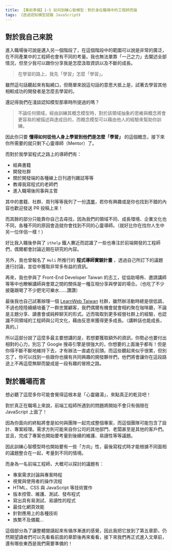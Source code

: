 ```yaml
---
title: 【事前準備】1-5 如何訓練心智模型：對於身在職場中的工程師而論
tags: 《透過認知模型認識 JavaScript》
---
```


## 對於我自己來說

進入職場後可說是邁入另一個階段了，在這個階段中的範圍可以說是非常的廣泛，在不同產業中的工程師也會有不同的考量。我也無法單靠「一己之力」去闡述全部情況，但至少我可以跟你分享我是怎麼汲取資訊以及不斷的成長。

> 在學習的路上，我先「學習」怎麼「學習」。

雖然這句話聽起來有點繞口，但簡單來說這句話的意思大抵上是，試著去學習其他相較成功的開發者是怎麼去學習的。

還記得我們在淺談認知模型那章時所提過的嗎？

> 不論任何領域，經由訓練其概念模型時，對於該領域抽象的思維與概念將會更容易的被描述與達成目的，而概念模型可以藉由他人的經驗來幫助你訓練。

因此你只要 **懂得如何從他人身上學習到他們是怎麼「學習」** 的這個概念，接下來你所需要的就只剩下心靈導師（Mentor）了。

而對於我學習程式之路上的導師們有：
- 經典書籍
- 開發社群
- 關於開發端的各種線上日刊週刊雜誌等等
- 教導我寫程式的老師們
- 進入職場後同事與主管

其中的書籍、社群、周刊等等我列了一份[清單](https://github.com/shawnlin0201/Road2Ninja)，若你有興趣或是你也找到不錯的內容也歡迎發送 PR 投稿上來！

而其餘的部分只能靠你自己去尋找，因為我們的領域不同、成長環境、企業文化也不同，各種不同的原因會造就你會找到不同的心靈導師。（就好比你在找你人生中另一位伴侶一樣！）

好比我入職後參與了 `ithelp` 鐵人賽近而認識了一些也專注於前端開發的工程師們，偶爾都會討論近期在研究的內容。

另外，我也曾報名了 `Huli` 所推行的 **程式導師實驗計畫** ，透過自己所訂下的議題進行討論，並從中獲取非常多有益的資訊。

再來，我也參與了 Front-End Developer Taiwan 的志工，從協助場佈、邀請講師等等中也瞭解講師與會眾之間的關係是一種互相分享與學習的場合。（也吃了不少披薩跟喝了不少肥宅可樂水……讚讚）

最後我也自己試著辦理一個 [LearnWeb Taiwan](https://www.facebook.com/groups/LearnWeb.Taiwan/) 社群，雖然辦活動時總是很低調，不過也陸陸續續培養了一群忠實顧客，我們偶爾有機會就會相約聚在咖啡廳，不論是主題分享、讀書會或純粹聊天的形式。近而吸取到更多經營社群上的經驗，也認識不同領域的工程師與公司文化，藉由反思來獲得更多成長。（講幹話也能成長，真的。）

所以這部分說了這麼多最主要想講的是，若想要獲取額外的資訊，你勢必也要付出相對的心力，別忘了 Google 搜尋引擎是很強大的，你想要的上面幾乎都有！但是你得不斷不斷地維持下去，才有辦法一直處在前頭。而這些聽起來似乎很累，但別忘了，你可以找到一些跟你也擁有共同興趣的開發夥伴們，他們將會讓你在這段路途上不再這麼無聊而變成是一段有趣的冒險之路。


## 對於職場而言

想必聽了這麼多你可能會覺得這根本是「心靈雞湯」，來點真正的乾貨吧！

對於真正在職場上來說，前端工程師所遇到的問題將開始不會只有侷限在 JavaScript 上面了！

因為你面向的終點將會是如何與團隊一起完成整個專案，而這個團隊可能包含了設計、專案經理。需求方則可能來自你公司的其他部門、老闆甚至是其他的客戶們。並且，完成了專案也開始要考量到後續的維護、易讀性等等議題。

因此訓練心智模型時也開始要有一些「方向」性，最後寫程式時才能根據不同面相的議題整合在一起，考量到不同的情境。

而身為一名前端工程師，大概可以探討的議題有：

- 專案需求討論與專案時程
- 視覺與使用者的操作流程
- HTML、CSS 與 JavaScript 等技術實作
- 版本控管、維護、測試、發布程式
- 寫出具有易測試、易讀性的程式
- 最佳化網頁效能
- 針對應用上的各種技術
- 族繁不及備載...

這個部分為了讓整體閱讀起來有循序漸進的感覺，因此我把它放到了第五章節，仍然期望讀者們可以先看看前面的章節後再來看看，接下來我們再正式進入文章前，還有哪些東西是我們需要準備的！